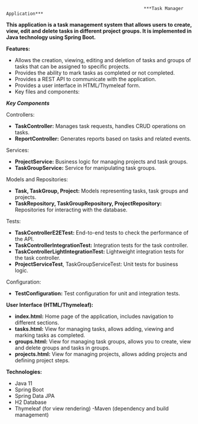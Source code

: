                                                         ***Task Manager Application***
******This application is a task management system that allows users to create, view, edit and delete tasks in different project groups. It is implemented in Java technology using Spring Boot.******

**Features:**

* Allows the creation, viewing, editing and deletion of tasks and groups of tasks that can be assigned to specific projects.
* Provides the ability to mark tasks as completed or not completed.
* Provides a REST API to communicate with the application.
* Provides a user interface in HTML/Thymeleaf form.
* Key files and components:

***Key Components***

Controllers:

* **TaskController:** Manages task requests, handles CRUD operations on tasks.
* **ReportController:** Generates reports based on tasks and related events.

Services:

* **ProjectService:** Business logic for managing projects and task groups.
* **TaskGroupService:** Service for manipulating task groups.

Models and Repositories:

* **Task, TaskGroup, Project:** Models representing tasks, task groups and projects.
* **TaskRepository, TaskGroupRepository, ProjectRepository:** Repositories for interacting with the database.

Tests:

* **TaskControllerE2ETest:** End-to-end tests to check the performance of the API.
* **TaskControllerIntegrationTest:** Integration tests for the task controller.
* **TaskControllerLightIntegrationTest:** Lightweight integration tests for the task controller.
* **ProjectServiceTest**, TaskGroupServiceTest: Unit tests for business logic.

Configuration:

* **TestConfiguration:** Test configuration for unit and integration tests.

**User Interface (HTML/Thymeleaf):**

* **index.html:** Home page of the application, includes navigation to different sections.
* **tasks.html:** View for managing tasks, allows adding, viewing and marking tasks as completed.
* **groups.html:** View for managing task groups, allows you to create, view and delete groups and tasks in groups.
* **projects.html:** View for managing projects, allows adding projects and defining project steps.

**Technologies:**

* Java 11
* Spring Boot
* Spring Data JPA
* H2 Database
* Thymeleaf (for view rendering)
-Maven (dependency and build management)
